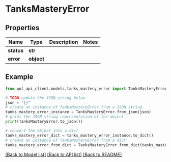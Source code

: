 # TanksMasteryError


## Properties

Name | Type | Description | Notes
------------ | ------------- | ------------- | -------------
**status** | **str** |  | 
**error** | **object** |  | 

## Example

```python
from wot_api_client.models.tanks_mastery_error import TanksMasteryError

# TODO update the JSON string below
json = "{}"
# create an instance of TanksMasteryError from a JSON string
tanks_mastery_error_instance = TanksMasteryError.from_json(json)
# print the JSON string representation of the object
print(TanksMasteryError.to_json())

# convert the object into a dict
tanks_mastery_error_dict = tanks_mastery_error_instance.to_dict()
# create an instance of TanksMasteryError from a dict
tanks_mastery_error_from_dict = TanksMasteryError.from_dict(tanks_mastery_error_dict)
```
[[Back to Model list]](../README.md#documentation-for-models) [[Back to API list]](../README.md#documentation-for-api-endpoints) [[Back to README]](../README.md)



